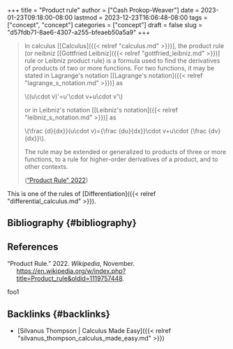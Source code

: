 +++
title = "Product rule"
author = ["Cash Prokop-Weaver"]
date = 2023-01-23T09:18:00-08:00
lastmod = 2023-12-23T16:06:48-08:00
tags = ["concept", "concept"]
categories = ["concept"]
draft = false
slug = "d57fdb71-8ae6-4307-a255-bfeaeb50a5a9"
+++

> In calculus [[Calculus]({{< relref "calculus.md" >}})], the product rule (or neibniz [[Gottfried Leibniz]({{< relref "gottfried_leibniz.md" >}})] rule or Leibniz product rule) is a formula used to find the derivatives of products of two or more functions. For two functions, it may be stated in Lagrange's notation [[Lagrange's notation]({{< relref "lagrange_s_notation.md" >}})] as
>
> \\((u\cdot v)'=u'\cdot v+u\cdot v'\\)
>
> or in Leibniz's notation [[Leibniz's notation]({{< relref "leibniz_s_notation.md" >}})] as
>
> \\(\frac {d}{dx}}(u\cdot v)={\frac {du}{dx}}\cdot v+u\cdot {\frac {dv}{dx}}\\).
>
> The rule may be extended or generalized to products of three or more functions, to a rule for higher-order derivatives of a product, and to other contexts.
>
> (<a href="#citeproc_bib_item_1">“Product Rule” 2022</a>)

This is one of the rules of [Differentiation]({{< relref "differential_calculus.md" >}}).


## Bibliography {#bibliography}

## References

<style>.csl-entry{text-indent: -1.5em; margin-left: 1.5em;}</style><div class="csl-bib-body">
  <div class="csl-entry"><a id="citeproc_bib_item_1"></a>“Product Rule.” 2022. <i>Wikipedia</i>, November. <a href="https://en.wikipedia.org/w/index.php?title=Product_rule&oldid=1119757448">https://en.wikipedia.org/w/index.php?title=Product_rule&#38;oldid=1119757448</a>.</div>
</div>

foo1


## Backlinks {#backlinks}

-   [Silvanus Thompson | Calculus Made Easy]({{< relref "silvanus_thompson_calculus_made_easy.md" >}})
